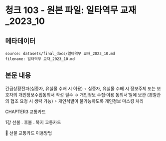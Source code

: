 # 청크 103 - 원본 파일: 일타역무 교재_2023_10

## 메타데이터

```
source: datasets/final_docs/일타역무 교재_2023_10.md
filename: 일타역무 교재_2023_10.md
```

## 본문 내용

긴급상황전파(실종자, 유실물 수배 시 이용)  ∘ 실종자, 유실물 수배 시 정보주체 또는 보호자의 개인정보수집동의서 작성 필수  → 개인정보 수집⸱이용 동의서’철에 보관 (경찰관의 협조 요청 시 생략 가능)  ∘ 개인식별이 불가능하도록 개인정보 마스킹 처리

CHAPTER3 교통카드

1강 선불 ․ 후불 ․ 복지 교통카드

󰊱 선불 교통카드 이용방법
